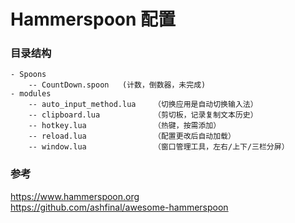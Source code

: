 # Hammerspoon 配置
### 目录结构
```
- Spoons
    -- CountDown.spoon   (计数，倒数器，未完成)
- modules
    -- auto_input_method.lua    （切换应用是自动切换输入法）
    -- clipboard.lua            （剪切板，记录复制文本历史）
    -- hotkey.lua               （热键，按需添加）
    -- reload.lua               （配置更改后自动加载）
    -- window.lua               （窗口管理工具，左右/上下/三栏分屏）
```

### 参考
<https://www.hammerspoon.org>   
<https://github.com/ashfinal/awesome-hammerspoon>
